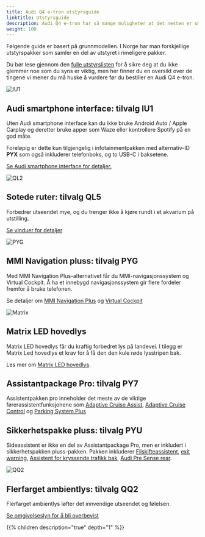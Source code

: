 ```yaml
---
title: Audi Q4 e-tron utstyrsguide
linktitle: Utstyrsguide
description: Audi Q4 e-tron har så mange muligheter at det nesten er umulig å få oversikten. Vi prøver å hjelpe deg med å velge de viktigste alternativene. 
weight: 100
---
```


Følgende guide er basert på grunnmodellen. I Norge har man forskjellige utstyrspakker som samler en del av utstyret i rimeligere pakker.

Du bør lese gjennom den [fulle utstyrslisten](list) for å sikre deg at du ikke glemmer noe som du syns er viktig, men her finner du en oversikt over de tingene vi mener du må huske å vurdere før du bestiller en Audi Q4 e-tron.

![IU1](https://media.electrichasgoneaudi.net/multimedia/models/q4-e-tron/optionguide/iu1.jpg)

## Audi smartphone interface: tilvalg IU1

Uten Audi smartphone interface kan du ikke bruke Android Auto / Apple Carplay og deretter bruke apper som Waze eller kontrollere Spotify på en god måte.

Foreløpig er dette kun tilgjengelig i infotainmentpakken med alternativ-ID **PYX** som også inkluderer telefonboks, og to USB-C i baksetene.

[Se Audi smartphone interface for detaljer.](../technology/uiandoperations/smartphoneinterface/)

![QL2](https://media.electrichasgoneaudi.net/multimedia/models/q4-e-tron/optionguide/ql5.jpg)

## Sotede ruter: tilvalg QL5

Forbedrer utseendet mye, og du trenger ikke å kjøre rundt i et akvarium på utstilling.

[Se vinduer for detaljer](../exterior/windows/#privacy-glass)

![PYG](https://media.electrichasgoneaudi.net/multimedia/models/q4-e-tron/optionguide/pyg.jpg)

## MMI Navigation pluss: tilvalg PYG

Med MMI Navigation Plus-alternativet får du MMI-navigasjonssystem og Virtual Cockpit.
Å ha et innebygd navigasjonssystem gir flere fordeler fremfor å bruke telefonen.

Se detaljer om [MMI Navigation Plus](../technology/uiandoperations/navigation/) og
[Virtual Cockpit](../technology/uiandoperations/virtualcockpit/)

![Matrix](https://media.electrichasgoneaudi.net/multimedia/models/q4-e-tron/technology/lights/signature1s.jpg)

## Matrix LED hovedlys

Matrix LED hovedlys får du kraftig forbedret lys på landevei. I tilegg er Matrix Led hovedlys et krav for å få den den kule røde lysstripen bak.

Les mer om [Matrix LED hovedlys](../technology/lights/#matrix-frontlykter).

## Assistantpackage Pro: tilvalg PY7

Assistentpakken pro inneholder det meste av de viktige førerassistentfunksjonene som [Adaptive Cruise Assist](../technology/drivingassistance/adaptivecruiseassist/), [Adaptive Cruise Control](../technology/drivingassistance/adaptivecruisecontrol/) og [Parking System Plus](../technology/drivingassistance/parkingsystemplus/)

## Sikkerhetspakke pluss: tilvalg PYU

Sideassistent er ikke en del av Assistantpackage Pro, men er inkludert i sikkerhetspakken pluss-pakken. Pakken inkluderer [Filskifteassistent](../technology/drivingassistance/sideassist/), [exit warning](../technology/drivingassistance/exitwarning/), [Assistent for kryssende trafikk bak](../technology/drivingassistance/crosstrafficassistrear/), [Audi Pre Sense rear](../technology/drivingassistance/presenserear/).

![QQ2](https://media.electrichasgoneaudi.net/multimedia/models/q4-e-tron/optionguide/qq2.jpg)

## Flerfarget ambientlys: tilvalg QQ2

Flerfarget ambientlys løfter det innvendige utseendet og følelsen.

[Se omgivelseslyn for å bli overbevist](../interior/lights/)

{{% children description="true" depth="1" %}}
